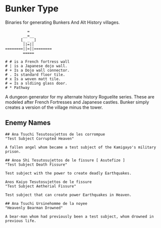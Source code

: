 # Bunker Type
Binaries for generating Bunkers And Alt History villages.

~~~
          =          
        __=__        
       [_ _ _]       
        ||=||        
========||=||========
        =====

# # is a French fortress wall
# | is a Japanese dojo wall.
# + Is a Dojo wall connector.
# . Is standard floor tile.
# x Is a woven matt tile. 
# = Is a sldiing glass door.
# * Pathway
~~~

A dungeon generator for my alternate history Roguelite series. These are modeled after French Fortresses and Japanese castles. Bunker simply creates a version of the village minus the tower.

## Enemy Names
~~~
## Ana Tsuchi Tesutosujettos de les corrompue
"Test Subject Corrupted Heaven"

A fallen angel whom became a test subject of the Kamigayo's military prison.

## Anoa Shi Tesutosujettos de le fissure [ Asutefize ]
"Test Subject Death Fissure"

Test subject with the power to create deadly Earthquakes.

Anos Kaiyo Tesutosujettos de le fissure
"Test Subject Aetherial Fissure"

Test subject that can create power Earthquakes in Heaven.

## Ana Tsuchi Ursinehomme de la noyee
"Heavenly Bearman Drowned"

A bear-man whom had previously been a test subject, whom drowned in previous life.
~~~
